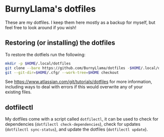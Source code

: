 # BurnyLlama's dotfiles

These are my dotfiles. I keep them here mostly as a backup for myself, but feel free to look around if you wish!

## Restoring (or installing) the dotfiles

To restore the dotfiels run the following:

```sh
mkdir -p $HOME/.local/dotfiles
git clone --bare https://github.com/BurnyLlama/dotfiles -$HOME/.local/dotfiles
git --git-dir=$HOME/.cfg/ --work-tree=$HOME checkout
```

See https://www.atlassian.com/git/tutorials/dotfiles for more information, including ways to deal with errors if this would overwrite any of your existing files.

## dotfilectl

My dotfiles come with a script called `dotfilectl`, it can be used to check for dependencies (`dotfilectl check-dependencies`), check for updates (`dotfilectl sync-status`), and update the dotfiles (`dotfilectl update`).
